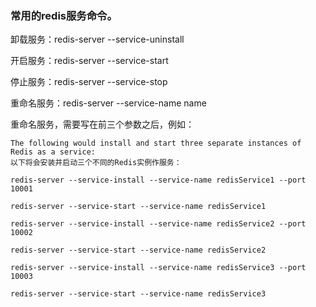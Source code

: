 ### 常用的redis服务命令。

卸载服务：redis-server --service-uninstall

开启服务：redis-server --service-start

停止服务：redis-server --service-stop

重命名服务：redis-server --service-name name

重命名服务，需要写在前三个参数之后，例如：

```
The following would install and start three separate instances of Redis as a service:   
以下将会安装并启动三个不同的Redis实例作服务：

redis-server --service-install --service-name redisService1 --port 10001

redis-server --service-start --service-name redisService1

redis-server --service-install --service-name redisService2 --port 10002

redis-server --service-start --service-name redisService2

redis-server --service-install --service-name redisService3 --port 10003

redis-server --service-start --service-name redisService3
```